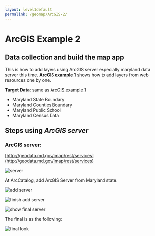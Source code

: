 ```yaml
---
layout: level1default
permalink: /geomap/ArcGIS-2/
---
```


# ArcGIS Example 2  


## Data collection and build the map app
This is how to add layers using ArcGIS server especially maryland data server this time. **[ArcGIS example 1](http://chrisijh.github.io/ArcGIS-1/)** shows how to add layers from web resources one by one.  

**Target Data**: same as [ArcGIS example 1](http://chrisijh.github.io/ArcGIS-1/) 
  - Maryland State Boundary  
  - Maryland Counties Boundary  
  - Maryland Public School  
  - Maryland Census Data  

## Steps using *ArcGIS server*

###  ArcGIS server:  
  [http://geodata.md.gov/imap/rest/services](http://geodata.md.gov/imap/rest/services)  
  
  ![server](https://www.evernote.com/shard/s9/sh/4462f8c4-d422-4fa2-a865-10eb130c9a9f/3b51e46a071b23adce6834ee9d517796/deep/0/Folder---.png)  
   
  At ArcCatalog, add ArcGIS Server from Maryland state.  
  
  ![add server](https://www.evernote.com/shard/s9/sh/2ec06a14-100b-46b8-8b38-790c51268179/1fe2d86481fb5bc29c4e9fb330958be0/deep/0/Windows-8.1---Parallels-Desktop.png)  
  
  ![finish add server](https://www.evernote.com/shard/s9/sh/390ebcb1-4d43-4dc4-a0ba-0088d6d5a2b1/9c9421b2e08c9dfe0e66a25e43615e66/deep/0/Windows-8.1---Parallels-Desktop.png)  
  
  ![show final server](https://www.evernote.com/shard/s9/sh/842d01a7-f3c8-4f23-983e-30ea96ec7713/1ea57b210fe7b1035a899fa77e141702/deep/0/Windows-8.1---Parallels-Desktop.png)  
   
  
  The final is as the following:  
  
  ![final look](https://www.evernote.com/shard/s9/sh/f553d433-a0ff-4028-8245-6a6570a6fb7e/e86a832fe64498cc61c454b82ea8b187/deep/0/Windows-8.1---Parallels-Desktop.png)  
  
  